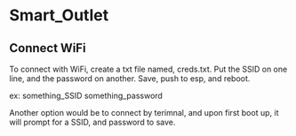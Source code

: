 # Smart_Outlet


## Connect WiFi
To connect with WiFi, create a txt file named, creds.txt. Put the SSID on one line, and the password on another. Save, push to esp, and reboot.

ex:
something_SSID
something_password

Another option would be to connect by terimnal, and upon first boot up, it will prompt for a SSID, and password to save.